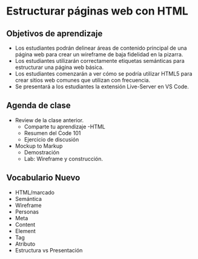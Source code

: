 # Estructurar páginas web con HTML

## Objetivos de aprendizaje

- Los estudiantes podrán delinear áreas de contenido principal de una página web para crear un wireframe de baja fidelidad en la pizarra.
- Los estudiantes utilizarán correctamente etiquetas semánticas para estructurar una página web básica.
- Los estudiantes comenzarán a ver cómo se podría utilizar HTML5 para crear sitios web comunes que utilizan con frecuencia.
- Se presentará a los estudiantes la extensión Live-Server en VS Code.

## Agenda de clase

- Review de la clase anterior.
   - Comparte tu aprendizaje
-HTML
   - Resumen del Code 101
   - Ejercicio de discusión
- Mockup to Markup
   - Demostración
   - Lab: Wireframe y construcción.

## Vocabulario Nuevo  

- HTML/marcado
- Semántica
- Wireframe
- Personas
- Meta
- Content
- Element
- Tag
- Atributo
- Estructura vs Presentación
